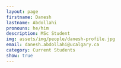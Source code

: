```yaml
---
layout: page
firstname: Danesh
lastname: Abdollahi
pronouns: he/him
description: MSc Student
img: assets/img/people/danesh-profile.jpg
email: danesh.abdollahi@ucalgary.ca
category: Current Students
show: true
---
```

